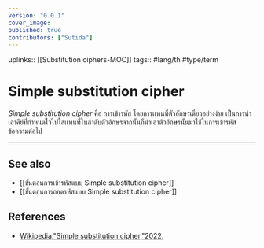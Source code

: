 ```yaml
---
version: "0.0.1"
cover_image:
published: true
contributors: ["Sutida"]
---
```

uplinks:: [[Substitution ciphers-MOC]]
tags:: #lang/th #type/term 

# Simple substitution cipher
*Simple substitution cipher* คือ การเข้ารหัส โดยการเเทนที่ตัวอักษรเดี่ยวอย่างง่าย เป็นการนำเอาคีย์ที่กำหนดไว้ไปใส่เเทนที่ในลำดับตัวอักษรจากนั้นก็นำเอาตัวอักษรนั้นมาใช้ในการเข้ารหัสข้อความต่อไป

---
## See also
- [[ขั้นตอนการเข้ารหัสแบบ Simple substitution cipher]]
- [[ขั้นตอนการถอดรหัสแบบ Simple substitution cipher]]
## References
- [Wikipedia,"Simple substitution cipher,"2022.](https://en.wikipedia.org/wiki/Substitution_cipher#Simple_substitution)
